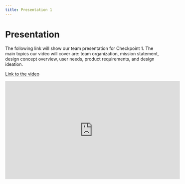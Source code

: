 ```yaml
---
title: Presentation 1 
---
```

# Presentation 
The following link will show our team presentation for Checkpoint 1. The main topics our video will cover are: team organization, mission statement, design concept overview, user needs, product requirements, and design ideation.

[Link to the video](https://www.youtube.com/watch?v=R-VpR88BmgA)
<iframe width="560" height="315" src="https://www.youtube.com/embed/R-VpR88BmgA?si=8asg205ILbVlzzUh" title="YouTube video player" frameborder="0" allow="accelerometer; autoplay; clipboard-write; encrypted-media; gyroscope; picture-in-picture; web-share" allowfullscreen></iframe>
